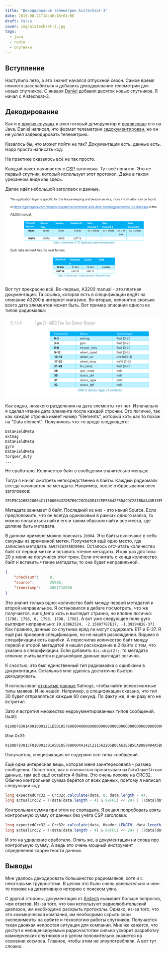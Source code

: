 ```yaml
---
title: "Декодирование телеметрии Aistechsat-3"
date: 2019-08-21T14:40:18+01:00
draft: false
cover: img/aistechsat-3.jpg
tags:
  - java
  - radio
  - спутники
---
```


## Вступление

Наступило лето, а это значит начался отпускной сезон. Самое время немного расслабиться и добавить декодирование телеметрии для новых спутников. С января [Daniel](https://github.com/daniestevez/gr-satellites) добавил десяток новых спутников. Я начал с Aistechsat-3. 

## Декодирование

Как и в [других случаях](https://github.com/dernasherbrezon/jradio) я взял готовый демодулятор и [реализовал](https://github.com/dernasherbrezon/jradio/blob/master/src/test/java/ru/r2cloud/jradio/aistechsat3/Aistechsat3Test.java) его на Java. Daniel написал, что формат телеметрии [задокументирован](https://www.amsat-ea.org/app/download/11302778/Aistechsat-3+TLM+codes%2C+modulation+and+format+v1.0_AMSAT_EA.pdf), но он не успел задекодировать телеметрию.

Казалось бы, что может пойти не так? Документация есть, данные есть. Надо просто написать код.

На практике оказалось всё не так просто.

Каждый пакет начинается с [CSP](https://github.com/libcsp/libcsp) заголовка. Тут всё понятно. Это не первый спутник, который использует этот протокол. Даже в таком урезанном виде как здесь.

Далее идёт небольшой заголовок и данные. 

![](img/1.png)

Вот тут прекрасно всё. Во-первых, A3200 manual - это платная документация. Та ссылка, которая есть в спецификации ведёт на описание A3200 в интернет магазине. Во-вторых, непонятно сколько всего дата элементов может быть. Вот пример описания одного из типов радиомаяка:

![](img/2.png)

Как видно, никакого разделения на дата элементы тут нет. Изначально я сделал чтение дата элемента после каждой строчки. Это логично, так как каждая строчка имеет номер "Elements", который хоть как то похож на "Data element". Получилось что-то вроде следующего:

```
DataFieldMeta
extmag
DataFieldMeta
gyro
DataFieldMeta
torquer_duty
...
```

Не сработало. Количество байт в сообщении значительно меньше. 

Тогда я начал смотреть непосредственно в байты. Каждый радиомаяк всегда начинается на метадата. Например, после отбрасывания всех заголовков:

```
2E1E5CA265820004C1150000432DB7B0C28CD4DE43CEEF8642F8DACDC281BDAA43B15FB900000000433600000000000043A8000000000000000000000706070600000706070607063F54A3DBDC3F094D823D9929D0BA8347B838A85029B9C6108FDBDC08CF360000000000000000000000000000000000800000008000000080000000AA925CA265820004000000000002003A003A3D8DFC993D956E1DBCA30789BC5E8BBB3C9D734B01020201010000B40851B8C0
```

Метадата занимает 8 байт. Последний из них - это некий Source. Если предположить, что он всегда одинаковый в рамках одного маяка, то можно попытаться найти его и таким образом найти все места, где должна быть метадата.

В данном примере можно поискать ```20004```. Эти байты включают в себя секунды из временной метки. Получается ещё одно место, где записана метадата: ```AA925CA265820004```. Осталось отсчитать количество байт от первой метки и вставить чтение метадаты. И как раз для типа 20 у меня не получился этот трюк. Если отсчитать с конца количество байт и вставить чтение метадаты, то она будет неправильной.

```json
{
	"checksum":		0,	
	"source":		25986,	
	"timestamp":	2861718690	
}
```

Это значит только одно: количество байт между первой метадатой и второй неправильное. Я остановился в дебаге посмотреть, что же получается. suns_temp хоть и выглядит странно, но вполне логично: ```[1798, 1798, 0, 1798, 1798, 1798]```. А вот уже следующее поле gyro выглядит неправильно: ```[0.83062524, -2.15087787E17, -1.3929482E-37]```. Как правило, данные со спутника вряд ли могут содержать E17 и E-37. Я ещё раз проверил спецификацию, но не нашёл расхождения. Видимо в спецификации есть ошибки. А пересчитав количество байт между первой и второй метадатой я нашёл расхождение в 2 байта с тем, что указано в спецификации. Если добавить ```dis.skip(2);```, то метадата отлично считывается и дальнейшие данные выглядят логично.

К счастью, это был единственный тип радиомаяка с ошибками в документации. Остальные мне удалось достаточно быстро декодировать.

Я использовал [открытые данные](https://db.satnogs.org/api/telemetry/?page=38&satellite=44103) Satnogs, чтобы найти всевозможные типы маяков. И не нашёл. Например, в спецификации сказано, что тип 30 будет отправляться каждые 60 секунд. По факту же, я ни разу его не встретил.

Зато я встретил множество недокументированных типов сообщений. 0x40:

```
0180D78301400100012E1E5D1057690004000000000000000000000000000000000000000000000000000000000000412A6717
```

Или 0x3f:

```
0180D783013F0100013B1A5D10576900044142C2115A2205B0CA63E6B5CA8989494A5B046B44CC6065456BB17045C8C1370000000000000000000000000000000000000000000000000000000000000000000000000000000000000000000000000000000000000000000000000000000000000000CFBA95A751FB7C4A515A09C946C9497046C99111439D28A59B855D10576900043F42686A3EDC03153EE9BC70BE32157BBF202419BF286A303EA4DAEE3E8997F4BD4F205B3B4880E83AB47643C26D172442C80000B8F27416D7BBC179
```

Получается, спецификация не содержит все типы сообщений.

Ещё одна интересная вещь, которая меня заинтересовала - размер сообщения. После того, как я полностью прочитываю из ```DataInputStream``` данные, там всё ещё остаётся 4 байта. Это очень похоже на CRC32. Обычно контрольная сумма берётся от всех данных, поэтому я написал следующий код:

```java
long expectedCrc32 = Crc32c.calculate(data, 0, data.length - 4);
long actualCrc32 = ((data[data.length - 4] & 0xFFL) << 24) | ((data[data.length - 3] & 0xFFL) << 16) | ((data[data.length - 2] & 0xFFL) << 8) | (data[data.length - 1] & 0xFFL);

```

Контрольная сумма при этом не совпадала. Я решил попробовать взять контрольную сумму от данных без учёта CSP заголовка:

```java
long expectedCrc32 = Crc32c.calculate(data, Header.LENGTH, data.length - 4 - Header.LENGTH);
long actualCrc32 = ((data[data.length - 4] & 0xFFL) << 24) | ((data[data.length - 3] & 0xFFL) << 16) | ((data[data.length - 2] & 0xFFL) << 8) | (data[data.length - 1] & 0xFFL);
```

И это на удивление сработало. Опять же, в документации ни слова про контрольную сумму. А ведь это очень мощный инструмент определения корректности данных.

## Выводы

Мне удалось декодировать большинство радиомаяков, хотя и с некоторыми трудностями. В целом это было очень увлекательно и чем-то похоже на детективную историю с поиском улик. 

С другой стороны, документация от [Aistech](http://www.aistechspace.com) вызывает больше вопросов, чем ответов. Из-за того, что они используют радиолюбительский диапазон, им необходимо раскрыть протоколы. Однако, из-за того, что это коммерческая компания, им необходимо скрыть свои эксперименты на орбите и технологию работы спутников. Получается такая двоякая непростая ситуация для компании. Мне же кажется, что доступ к нелицензируемым радиочастотам сильно ускорит разработку коммерческих спутников и в целом положительно скажется на освоении космоса. Главное, чтобы этим не злоупотребляли. А вот тут сложно.  